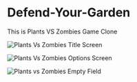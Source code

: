 # Defend-Your-Garden
This is Plants VS Zombies Game Clone

![Plants Vs Zombies Title Screen](https://user-images.githubusercontent.com/95018078/215312621-879e6c40-6bbb-482e-9a7a-1d606ff9ff92.PNG)

![Plants Vs Zombies Options Screen](https://user-images.githubusercontent.com/95018078/215312695-81759e0f-131b-4a06-91c7-4f871b609652.PNG)

![Plants vs Zombies Empty Field](https://user-images.githubusercontent.com/95018078/215312774-98ea94b9-0eff-4e9d-99ba-7b7736c22f9d.PNG)

